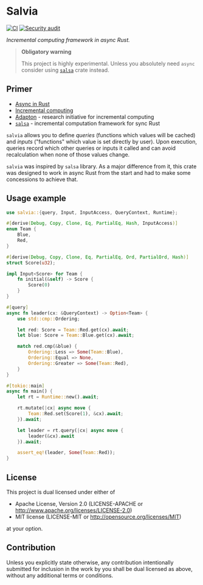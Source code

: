 # Salvia

[![CI](https://img.shields.io/github/workflow/status/haibane-tenshi/salvia/CI)](https://github.com/haibane-tenshi/salvia/actions/workflows/ci.yaml)
[![Security audit](https://img.shields.io/github/workflow/status/haibane-tenshi/salvia/Security%20audit?label=audit)](https://github.com/haibane-tenshi/salvia/actions/workflows/audit.yaml)

*Incremental computing framework in async Rust.*

> **Obligatory warning**
> 
> This project is highly experimental.
> Unless you absolutely need `async` consider using [`salsa`][github:salsa] crate instead.

## Primer

* [Async in Rust](https://rust-lang.github.io/async-book/)
* [Incremental computing](https://en.wikipedia.org/wiki/Incremental_computing)
* [Adapton][adapton] - research initiative for incremental computing
* [`salsa`][github:salsa] - incremental computation framework for sync Rust

`salvia` allows you to define *queries* (functions which values will be cached) and *inputs*
("functions" which value is set directly by user).
Upon execution, queries record which other queries or inputs it called and can avoid
recalculation when none of those values change.

`salvia` was inspired by `salsa` library.
As a major difference from it, this crate was designed to work in async Rust from the start
and had to make some concessions to achieve that.

## Usage example

```rust
use salvia::{query, Input, InputAccess, QueryContext, Runtime};

#[derive(Debug, Copy, Clone, Eq, PartialEq, Hash, InputAccess)]
enum Team {
    Blue,
    Red,
}

#[derive(Debug, Copy, Clone, Eq, PartialEq, Ord, PartialOrd, Hash)]
struct Score(u32);

impl Input<Score> for Team {
    fn initial(&self) -> Score {
        Score(0)
    }
}

#[query]
async fn leader(cx: &QueryContext) -> Option<Team> {
    use std::cmp::Ordering;

    let red: Score = Team::Red.get(cx).await;
    let blue: Score = Team::Blue.get(cx).await;

    match red.cmp(&blue) {
        Ordering::Less => Some(Team::Blue),
        Ordering::Equal => None,
        Ordering::Greater => Some(Team::Red),
    }
}

#[tokio::main]
async fn main() {
    let rt = Runtime::new().await;

    rt.mutate(|cx| async move {
        Team::Red.set(Score(1), &cx).await;
    }).await;

    let leader = rt.query(|cx| async move {
        leader(&cx).await
    }).await;

    assert_eq!(leader, Some(Team::Red));
}
```

## License

This project is dual licensed under either of

* Apache License, Version 2.0 (LICENSE-APACHE or http://www.apache.org/licenses/LICENSE-2.0)
* MIT license (LICENSE-MIT or http://opensource.org/licenses/MIT)

at your option.

## Contribution

Unless you explicitly state otherwise, any contribution intentionally submitted for inclusion
in the work by you shall be dual licensed as above, without any additional terms or conditions.

[github:tokio]: https://github.com/tokio-rs/tokio
[github:salsa]: https://github.com/salsa-rs/salsa
[adapton]: http://adapton.org/